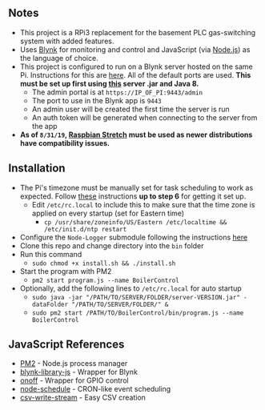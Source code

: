 ## Notes
- This project is a RPi3 replacement for the basement PLC gas-switching system with added features.
- Uses [Blynk](http://www.blynk.cc/) for monitoring and control and JavaScript (via [Node.js](https://nodejs.org/en/)) as the language of choice.
- This project is configured to run on a Blynk server hosted on the same Pi. Instructions for this are [here](https://github.com/blynkkk/blynk-server#blynk-server). All of the default ports are used. __This must be set up first using [this](https://github.com/blynkkk/blynk-server/releases/download/v0.30.3/server-0.30.3-java8.jar) server .jar and Java 8.__
	- The admin portal is at `https://IP_OF_PI:9443/admin`
	- The port to use in the Blynk app is `9443`
	- An admin user will be created the first time the server is run
	- An auth token will be generated when connecting to the server from the app
- __As of `8/31/19`, [Raspbian Stretch](https://downloads.raspberrypi.org/raspbian/images/raspbian-2019-04-09/2019-04-08-raspbian-stretch.zip) must be used as newer distributions have compatibility issues.__

## Installation
- The Pi's timezone must be manually set for task scheduling to work as expected. Follow [these](https://victorhurdugaci.com/raspberry-pi-sync-date-and-time) instructions __up to step 6__ for getting it set up.
 	- Edit `/etc/rc.local` to include this to make sure that the time zone is applied on every startup (set for Eastern time)
		- `cp /usr/share/zoneinfo/US/Eastern /etc/localtime && /etc/init.d/ntp restart`
- Configure the `Node-Logger` submodule following the instructions [here](https://github.com/thomasnorris/Node-Logger#installation)
- Clone this repo and change directory into the `bin` folder
- Run this command
	- `sudo chmod +x install.sh && ./install.sh`
- Start the program with PM2
	- `pm2 start program.js --name BoilerControl`
- Optionally, add the following lines to `/etc/rc.local` for auto startup
	- `sudo java -jar "/PATH/TO/SERVER/FOLDER/server-VERSION.jar" -dataFolder "/PATH/TO/SERVER/FOLDER/" &`
	- `sudo pm2 start /PATH/TO/BoilerControl/bin/program.js --name BoilerControl`

## JavaScript References
- [PM2](https://github.com/Unitech/pm2) - Node.js process manager
- [blynk-library-js](https://github.com/vshymanskyy/blynk-library-js) - Wrapper for Blynk
- [onoff](https://github.com/fivdi/onoff) - Wrapper for GPIO control
- [node-schedule](https://github.com/node-schedule/node-schedule) - CRON-like event scheduling
- [csv-write-stream](https://github.com/maxogden/csv-write-stream) - Easy CSV creation

